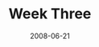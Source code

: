 ---
layout: message
category: message
series: "Pride"
title: "Week Three"
date: 2008-06-21
audio-description: ""
audio: "http://s3.amazonaws.com/crossroadsaudiomessages/Pride_03_06-22-08_Tome_webaudio.mp3"
audio-title: "Pride (Week Three)"
audio-duration: "38&#58;50"
video-description: "In this talk, Brian Tome discusses how pride has taken root in his life and offers some ways that we can combat it."
video-title: "Pride (Week Three)"
video: "http://s3.amazonaws.com/crossroadsvideomessages/Pride3.mp4"
video-poster: "https://www.crossroads.net/uploadedfiles/Pride3-still.jpg"
notes-description: "Study notes for Pride (week three). "
notes: "http://www.crossroads.net/players/media/hq/SN_06-22-08.pdf "
notes-title: "Pride (Week Three) - Study Notes"
program-description: "Program for Pride (week three)"
program: "http://www.crossroads.net/players/media/hq/0621_22Program.pdf"
program-title: "Pride (Week Three) - Program"
---